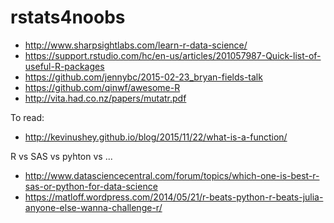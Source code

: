 # rstats4noobs

* http://www.sharpsightlabs.com/learn-r-data-science/
* https://support.rstudio.com/hc/en-us/articles/201057987-Quick-list-of-useful-R-packages
* https://github.com/jennybc/2015-02-23_bryan-fields-talk 
* https://github.com/qinwf/awesome-R
* http://vita.had.co.nz/papers/mutatr.pdf

To read:

* http://kevinushey.github.io/blog/2015/11/22/what-is-a-function/

R vs SAS vs pyhton vs ...

* http://www.datasciencecentral.com/forum/topics/which-one-is-best-r-sas-or-python-for-data-science
* https://matloff.wordpress.com/2014/05/21/r-beats-python-r-beats-julia-anyone-else-wanna-challenge-r/
